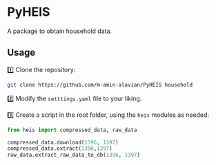 # PyHEIS

A package to obtain household data.

## Usage

:one: Clone the repository:

```sh
git clone https://github.com/m-amin-alavian/PyHEIS household
```

:two: Modify the `setttings.yaml` file to your liking.

:three: Create a script in the root folder, using the `heis` modules as needed:

```python
from heis import compressed_data, raw_data

compressed_data.download(1396, 1397)
compressed_data.extract(1396,1397)
raw_data.extract_raw_data_to_db(1396, 1397)
```
